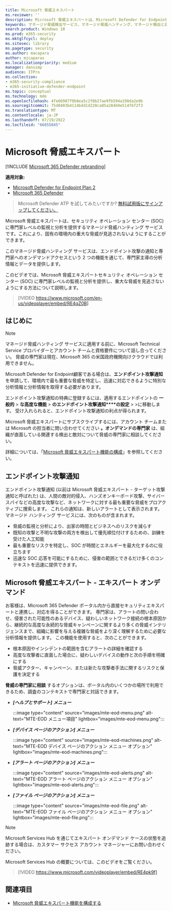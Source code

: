 ```yaml
---
title: Microsoft 脅威エキスパート
ms.reviewer: ''
description: Microsoft 脅威エキスパートは、Microsoft Defender for Endpointに対する専門知識の追加レイヤーを提供します。
keywords: マネージド脅威検出サービス、マネージド脅威ハンティング、マネージド検出と応答 (MDR) サービス、MTE、Microsoft 脅威エキスパート、エンドポイント攻撃通知、エンドポイント攻撃通知
search.product: Windows 10
ms.prod: m365-security
ms.mktglfcycl: deploy
ms.sitesec: library
ms.pagetype: security
ms.author: macapara
author: mjcaparas
ms.localizationpriority: medium
manager: dansimp
audience: ITPro
ms.collection:
- m365-security-compliance
- m365-initiative-defender-endpoint
ms.topic: conceptual
ms.technology: mde
ms.openlocfilehash: 4fe66987f9b8ea5c2f0b27ae9fb594a198da2e9b
ms.sourcegitcommit: 75d0403b4114bdd1d228ca05a284b9e514f6f2f3
ms.translationtype: MT
ms.contentlocale: ja-JP
ms.lasthandoff: 07/19/2022
ms.locfileid: "66855045"
---
```

# <a name="microsoft-threat-experts"></a>Microsoft 脅威エキスパート

[!INCLUDE [Microsoft 365 Defender rebranding](../../includes/microsoft-defender.md)]

**適用対象:**
- [Microsoft Defender for Endpoint Plan 2](https://go.microsoft.com/fwlink/p/?linkid=2154037)
- [Microsoft 365 Defender](https://go.microsoft.com/fwlink/?linkid=2118804)

> Microsoft Defender ATP を試してみたいですか? [無料試用版にサインアップしてください。](https://signup.microsoft.com/create-account/signup?products=7f379fee-c4f9-4278-b0a1-e4c8c2fcdf7e&ru=https://aka.ms/MDEp2OpenTrial?ocid=docs-wdatp-exposedapis-abovefoldlink)

Microsoft 脅威エキスパートは、セキュリティ オペレーション センター (SOC) に専門家レベルの監視と分析を提供するマネージド脅威ハンティング サービスです。これにより、固有の環境内の重大な脅威が見逃されないようにすることができます。

このマネージド脅威ハンティング サービスは、エンドポイント攻撃の通知と専門家へのオンデマンドアクセスという 2 つの機能を通じて、専門家主導の分析情報とデータを提供します。

このビデオでは、Microsoft 脅威エキスパートセキュリティ オペレーション センター (SOC) に専門家レベルの監視と分析を提供し、重大な脅威を見逃さないようにする方法について説明します。 
> [!VIDEO https://www.microsoft.com/en-us/videoplayer/embed/RE4qZ0B]

## <a name="before-you-begin"></a>はじめに

> [!NOTE]
> マネージド脅威ハンティング サービスに適用する前に、Microsoft Technical Service プロバイダーとアカウント チームと資格要件について話し合ってください。
> 脅威の専門家は現在、Microsoft 365 の米国政府機関向けクラウドでは利用できません。

Microsoft Defender for Endpoint顧客である場合は、**エンドポイント攻撃通知** を申請して、環境内で最も重要な脅威を特定し、迅速に対応できるように特別な分析情報と分析情報を取得する必要があります。

エンドポイント攻撃通知の特典に登録するには、適用するエンドポイントの **一般的** \> **な高度な機能** \> **のエンドポイント攻撃通知****の設定** \> \>に移動します。 受け入れられると、エンドポイント攻撃通知の利点が得られます。

Microsoft 脅威エキスパートにサブスクライブするには、アカウント チームまたは Microsoft の担当者に問い合わせてください **。オンデマンドの専門家** は、組織が直面している関連する検出と敵対について脅威の専門家に相談してください。

詳細については、「[Microsoft 脅威エキスパート機能の構成](/microsoft-365/security/defender-endpoint/configure-microsoft-threat-experts#before-you-begin)」を参照してください。

## <a name="endpoint-attack-notification"></a>エンドポイント攻撃通知

エンドポイント攻撃通知 (以前は Microsoft 脅威エキスパート - ターゲット攻撃通知と呼ばれた) は、人間の敵対的侵入、ハンズオンキーボード攻撃、サイバースパイなどの高度な攻撃など、ネットワークに対する最も重要な脅威をプロアクティブに捜索します。 これらの通知は、新しいアラートとして表示されます。 マネージド ハンティング サービスには、次のものが含まれます。

- 脅威の監視と分析により、出家の時間とビジネスへのリスクを減らす
- 既知の攻撃と不明な攻撃の両方を検出して優先順位付けするための、訓練を受けた人工知能
- 最も重要なリスクを特定し、SOC が時間とエネルギーを最大化するのに役立ちます
- 迅速な SOC 応答を可能にするために、侵害の範囲とできるだけ多くのコンテキストを迅速に提供できます。

## <a name="microsoft-threat-experts---experts-on-demand"></a>Microsoft 脅威エキスパート - エキスパート オンデマンド

お客様は、Microsoft 365 Defender ポータル内から直接セキュリティエキスパートと連携し、対応を得ることができます。 専門家は、アラートの問い合わせ、侵害された可能性のあるデバイス、疑わしいネットワーク接続の根本原因から、継続的な高度な永続的な脅威キャンペーンに関するより多くの脅威インテリジェンスまで、組織に影響を与える複雑な脅威をより深く理解するために必要な分析情報を提供します。 この機能を使用すると、次のことができます。

- 根本原因やインシデントの範囲を含むアラートの詳細を確認する
- 高度な攻撃者に直面した場合に、疑わしいデバイスの動作と次の手順を明確にする
- 脅威アクター、キャンペーン、または新たな攻撃者手法に関するリスクと保護を決定する

**脅威の専門家に相談** するオプションは、ポータル内のいくつかの場所で利用できるため、調査のコンテキストで専門家と対話できます。

- ***[ヘルプとサポート] メニュー***

  :::image type="content" source="images/mte-eod-menu.png" alt-text="MTE-EOD メニュー項目" lightbox="images/mte-eod-menu.png":::

- ***[デバイス ページのアクション] メニュー***

  :::image type="content" source="images/mte-eod-machines.png" alt-text="MTE-EOD デバイス ページのアクション メニュー オプション" lightbox="images/mte-eod-machines.png":::

- ***[アラート ページのアクション] メニュー***

  :::image type="content" source="images/mte-eod-alerts.png" alt-text="MTE-EOD アラート ページのアクション メニュー オプション" lightbox="images/mte-eod-alerts.png":::

- ***[ファイル ページのアクション] メニュー***

  :::image type="content" source="images/mte-eod-file.png" alt-text="MTE-EOD ファイル ページのアクション メニュー オプション" lightbox="images/mte-eod-file.png":::

> [!NOTE]
> Microsoft Services Hub を通じてエキスパート オンデマンド ケースの状態を追跡する場合は、カスタマー サクセス アカウント マネージャーにお問い合わせください。

Microsoft Services Hub の概要については、このビデオをご覧ください。

> [!VIDEO https://www.microsoft.com/videoplayer/embed/RE4pk9f]

## <a name="see-also"></a>関連項目

- [Microsoft 脅威エキスパート機能を構成する](configure-microsoft-threat-experts.md)
